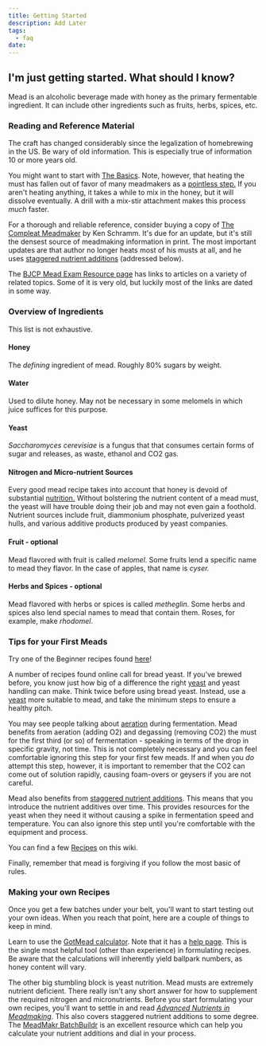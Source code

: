 ```yaml
---
title: Getting Started
description: Add Later
tags:
  - faq
date:
---
```


## I'm just getting started. What should I know?

Mead is an alcoholic beverage made with honey as the primary fermentable ingredient. It can include other ingredients
such as fruits, herbs, spices, etc.

### Reading and Reference Material

The craft has changed considerably since the legalization of homebrewing in the US. Be wary of old information. This is
especially true of information 10 or more years old.

You might want to start with [The Basics](http://www.talisman.com/mead/meadfaq.html). Note, however, that heating the
must has fallen out of favor of many meadmakers as a
[pointless step.](http://www.homebrewersassociation.org/attachments/0000/1256/NDzym05_MasterMead.pdf) If you aren't
heating anything, it takes a while to mix in the honey, but it will dissolve eventually. A drill with a mix-stir
attachment makes this process _much_ faster.

For a thorough and reliable reference, consider buying a copy of
[The Compleat Meadmaker](http://www.amazon.com/The-Compleat-Meadmaker-Production-Award-winning/dp/0937381802) by Ken
Schramm. It's due for an update, but it's still the densest source of meadmaking information in print. The most
important updates are that author no longer heats most of his musts at all, and he uses
[staggered nutrient additions](/resources/staggered_nutrient_additions) (addressed below).

The [BJCP Mead Exam Resource page](http://www.bjcp.org/mead.php) has links to articles on a variety of related topics.
Some of it is very old, but luckily most of the links are dated in some way.

### Overview of Ingredients

This list is not exhaustive.

#### Honey

The _defining_ ingredient of mead. Roughly 80% sugars by weight.

#### Water

Used to dilute honey. May not be necessary in some melomels in which juice suffices for this purpose.

#### Yeast

_Saccharomyces cerevisiae_ is a fungus that that consumes certain forms of sugar and releases, as waste, ethanol and CO2
gas.

#### Nitrogen and Micro-nutrient Sources

Every good mead recipe takes into account that honey is devoid of substantial
[nutrition.](/resources/advanced_nutrients) Without bolstering the nutrient content of a mead must, the yeast will have
trouble doing their job and may not even gain a foothold. Nutrient sources include fruit, diammonium phosphate,
pulverized yeast hulls, and various additive products produced by yeast companies.

#### Fruit - optional

Mead flavored with fruit is called _melomel_. Some fruits lend a specific name to mead they flavor. In the case of
apples, that name is _cyser._

#### Herbs and Spices - optional

Mead flavored with herbs or spices is called _metheglin_. Some herbs and spices also lend special names to mead that
contain them. Roses, for example, make _rhodomel_.

### Tips for your First Meads

Try one of the Beginner recipes found [here](recipes/beginner-recipes/)!

A number of recipes found online call for bread yeast. If you've brewed before, you know just how big of a difference
the right [yeast](/ingredients/yeast) and yeast handling can make. Think twice before using bread yeast. Instead, use a
[yeast](/r/mead/wiki/ingredients/yeast) more suitable to mead, and take the minimum steps to ensure a healthy pitch.

You may see people talking about [aeration](/process/aeration) during fermentation. Mead benefits from aeration (adding
O2) and degassing (removing CO2) the must for the first third (or so) of fermentation - speaking in terms of the drop in
specific gravity, not time. This is not completely necessary and you can feel comfortable ignoring this step for your
first few meads. If and when you _do_ attempt this step, however, it is important to remember that the CO2 can come out
of solution rapidly, causing foam-overs or geysers if you are not careful.

Mead also benefits from [staggered nutrient additions](/process/staggered_nutrient_additions). This means that you
introduce the nutrient additives over time. This provides resources for the yeast when they need it without causing a
spike in fermentation speed and temperature. You can also ignore this step until you're comfortable with the equipment
and process.

You can find a few [Recipes](/recipes) on this wiki.

Finally, remember that mead is forgiving if you follow the most basic of rules.

### Making your own Recipes

Once you get a few batches under your belt, you'll want to start testing out your own ideas. When you reach that point,
here are a couple of things to keep in mind.

Learn to use the [GotMead calculator](https://gotmead.com/blog/the-mead-calculator/). Note that it has a
[help page](https://gotmead.com/blog/mead-calculator-help/). This is the single most helpful tool (other than
experience) in formulating recipes. Be aware that the calculations will inherently yield ballpark numbers, as honey
content will vary.

The other big stumbling block is yeast nutrition. Mead musts are extremely nutrient deficient. There really isn't any
short answer for how to supplement the required nitrogen and micronutrients. Before you start formulating your own
recipes, you'll want to settle in and read [_Advanced Nutrients in Meadmaking_](/resources/advanced_nutrients). This
also covers staggered nutrient additions to some degree. The
[MeadMakr BatchBuildr](http://www.meadmakr.com/batch-buildr/) is an excellent resource which can help you calculate your
nutrient additions and dial in your process.
